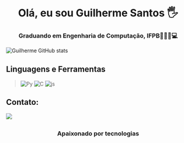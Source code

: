 <h1 align="center">Olá, eu sou Guilherme Santos 🖐️</h1>
<h3 align="center">Graduando em Engenharia de Computação, IFPB👨🏽‍💻💻</h3>

![Guilherme GitHub stats](https://github-readme-stats.vercel.app/api?username=GuilhermexL&how_icons=true&theme=radical)

## Linguagens e Ferramentas 
><img align="center" alt="Py" src="https://img.shields.io/badge/Python-FFD43B?style=for-the-badge&logo=python&logoColor=darkgree">
><img align="center" alt="C" src="https://img.shields.io/badge/C/C++-00004E?style=for-the-badge&logo=C&logoColor=white">
><img align="center" alt="js" src="https://img.shields.io/badge/JavaScript-F7DF1E?style=for-the-badge&logo=javascript&logoColor=black">

## Contato: 
<a href="mailto:guilhermesantosfv@gmail.com">
<img aling='center' src="https://img.shields.io/badge/Gmail-D14836?style=for-the-badge&logo=gmail&logoColor=white">
</a>


## <h3 align="center">Apaixonado por tecnologias</h3>
